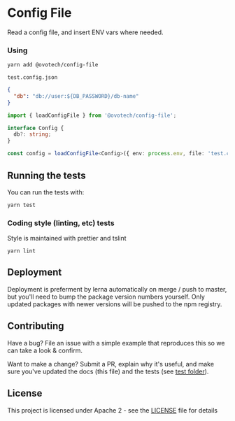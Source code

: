 # Config File

Read a config file, and insert ENV vars where needed.

### Using

```bash
yarn add @ovotech/config-file
```

`test.config.json`

```json
{
  "db": "db://user:${DB_PASSWORD}/db-name"
}
```

```typescript
import { loadConfigFile } from '@ovotech/config-file';

interface Config {
  db?: string;
}

const config = loadConfigFile<Config>({ env: process.env, file: 'test.config.json', required: ['db'] });
```

## Running the tests

You can run the tests with:

```bash
yarn test
```

### Coding style (linting, etc) tests

Style is maintained with prettier and tslint

```
yarn lint
```

## Deployment

Deployment is preferment by lerna automatically on merge / push to master, but you'll need to bump the package version numbers yourself. Only updated packages with newer versions will be pushed to the npm registry.

## Contributing

Have a bug? File an issue with a simple example that reproduces this so we can take a look & confirm.

Want to make a change? Submit a PR, explain why it's useful, and make sure you've updated the docs (this file) and the tests (see [test folder](test)).

## License

This project is licensed under Apache 2 - see the [LICENSE](LICENSE) file for details
